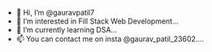 - 👋 Hi, I’m @gauravpatil7
- 👀 I’m interested in Fill Stack Web Development...
- 🌱 I’m currently learning DSA...
- 📫 You can contact me on insta @gaurav_patil_23602....

<!---
gauravpatil7/gauravpatil7 is a ✨ special ✨ repository because its `README.md` (this file) appears on your GitHub profile.
You can click the Preview link to take a look at your changes.
--->
